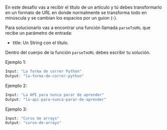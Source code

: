 En este desafío vas a recibir el título de un artículo y tú debes transformarlo en un formato de URL en donde normalmente se transforma todo en minúscula y se cambian los espacios por un guion (-).

Para solucionarlo vas a encontrar una función llamada `parseToURL` que recibe un parámetro de entrada:

- title: Un String con el título.

Dentro del cuerpo de la función `parseToURL` debes escribir tu solución.

Ejemplo 1:

```js
Input: "La forma de correr Python"
Output: "la-forma-de-correr-python"
```

Ejemplo 2:

```js
Input: "La API para nunca parar de aprender"
Output: "la-api-para-nunca-parar-de-aprender"
```

Ejemplo 3:

```js
Input: "Curso de arrays"
Output: "curso-de-arrays"
```


